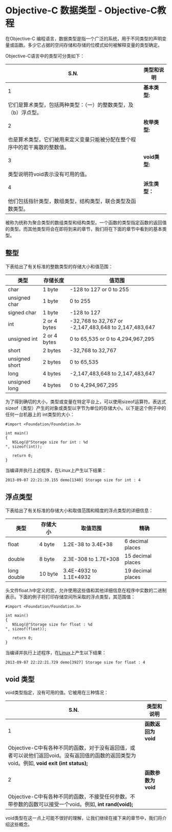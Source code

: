 # Objective-C 数据类型 - Objective-C教程

在Objective-C 编程语言，数据类型是指一个广泛的系统，用于不同类型的声明变量或函数。多少它占据的空间存储和存储的位模式如何被解释变量的类型确定。

Objective-C语言中的类型可分类如下：

| S.N. | 类型和说明 |
| --- | --- |
| 1 | **基本类型:**
它们是算术类型，包括两种类型：（一）的整数类型，及（b）浮点型。 |
| 2 | **枚举类型:**
也是算术类型，它们被用来定义变量只能被分配在整个程序中的若干离散的整数值。 |
| 3 | **void类型:**
类型说明符void表示没有可用的值。 |
| 4 | **派生类型：**
他们包括指针类型，数组类型，结构类型，联合类型及函数类型。 |

被称为统称为聚合类型的数组类型和结构类型。一个函数的类型指定函数的返回值的类型。而其他类型将会在即将到来的章节，我们将在下面的章节中看到的基本类型。

## 整型

下表给出了有关标准的整数类型的存储大小和值范围：

| 类型 | 存储长度 | 值范围 |
| --- | --- | --- |
| char | 1 byte | -128 to 127 or 0 to 255 |
| unsigned char | 1 byte | 0 to 255 |
| signed char | 1 byte | -128 to 127 |
| int | 2 or 4 bytes | -32,768 to 32,767 or -2,147,483,648 to 2,147,483,647 |
| unsigned int | 2 or 4 bytes | 0 to 65,535 or 0 to 4,294,967,295 |
| short | 2 bytes | -32,768 to 32,767 |
| unsigned short | 2 bytes | 0 to 65,535 |
| long | 4 bytes | -2,147,483,648 to 2,147,483,647 |
| unsigned long | 4 bytes | 0 to 4,294,967,295 |

为了得到确切的大小，类型或变量在特定平台上，可以使用sizeof运算符。表达式sizeof（类型）产生的对象或类型以字节为单位的存储大小。以下是这个例子中的任何一台机器上的 int类型的大小：

```
#import <Foundation/Foundation.h>

int main()
{
   NSLog(@"Storage size for int : %d 
", sizeof(int));

   return 0;
}
```

当编译并执行上述程序，在Linux上产生以下结果：

```
2013-09-07 22:21:39.155 demo[1340] Storage size for int : 4 

```

## 浮点类型

下表给出了有关标准的存储大小和取值范围和精度的浮点类型的详细信息：

| 类型 | 存储大小 | 取值范围 | 精确 |
| --- | --- | --- | --- |
| float | 4 byte | 1.2E-38 to 3.4E+38 | 6 decimal places |
| double | 8 byte | 2.3E-308 to 1.7E+308 | 15 decimal places |
| long double | 10 byte | 3.4E-4932 to 1.1E+4932 | 19 decimal places |

头文件float.h中定义的宏，允许使用这些值和其他详细信息在程序中实数的二进制表示。下面的例子将打印存储空间所采取的浮点类型，其范围值：

```
#import <Foundation/Foundation.h>

int main()
{
   NSLog(@"Storage size for float : %d 
", sizeof(float));

   return 0;
}
```

当编译并执行上述程序，在[Linux](http://www.yiibai.com/linux)上产生以下结果：

```
2013-09-07 22:22:21.729 demo[3927] Storage size for float : 4 

```

## void 类型

void类型指定，没有可用的值。它被用在三种情况：

| S.N. | 类型和说明 |
| --- | --- |
| 1 | **函数返回为void**
Objective-C中有各种不同的函数，对于没有返回值，或者可以说他们返回void。没有返回值的函数的返回类型为void。例如, **void exit (int status);** |
| 2 | **函数参数为void**
Objective-C中有各种不同的函数，不接受任何参数。不带参数的函数可以接受一个void。例如, **int rand(void);** |

void类型在这一点上可能不很好的理解，让我们继续在接下来的章节中，我们将介绍这些概念。

 